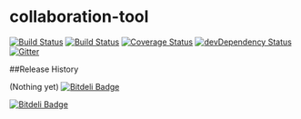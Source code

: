 # collaboration-tool

[![Build Status](https://semaphoreci.com/api/v1/projects/c68deb72-05dc-4709-aad5-6c50fb92029b/543967/badge.svg)](https://semaphoreci.com/anbestephen/collaboration-tool)
[![Build Status](https://travis-ci.org/anbestephen/collaboration-tool.svg)](https://travis-ci.org/anbestephen/collaboration-tool)
[![Coverage Status](https://coveralls.io/repos/anbestephen/collaboration-tool/badge.svg?branch=master&service=github)](https://coveralls.io/github/anbestephen/collaboration-tool?branch=master)
[![devDependency Status](https://david-dm.org/anbestephen/collaboration-tool/dev-status.svg)](https://david-dm.org/anbestephen/collaboration-tool#info=devDependencies)
[![Gitter](https://badges.gitter.im/Join%20Chat.svg)](https://gitter.im/anbestephen/collaboration-tool?utm_source=badge&utm_medium=badge&utm_campaign=pr-badge)

##Release History

(Nothing yet)
[![Bitdeli Badge](https://d2weczhvl823v0.cloudfront.net/anbestephen/collaboration-tool/trend.png)](https://bitdeli.com/free "Bitdeli Badge")


[![Bitdeli Badge](https://d2weczhvl823v0.cloudfront.net/anbestephen/collaboration-tool/trend.png)](https://bitdeli.com/free "Bitdeli Badge")


